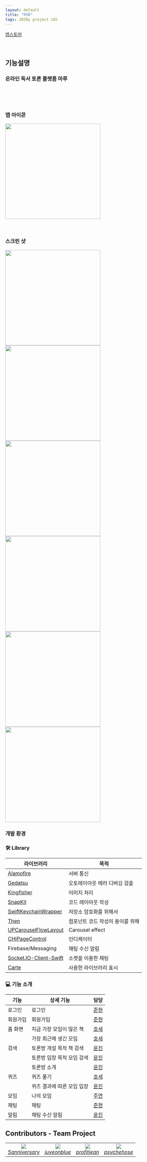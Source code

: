 ```yaml
---
layout: default
title: "마루"
tags: 2020y project iOS
---
```



[앱스토어](https://url.kr/ap9CX7) 
<br>
<br>
<br>

## 기능설명

### 온라인 독서 토론 플랫폼 마루

<br>
<br>
<br>


### 앱 아이콘

<img src="https://user-images.githubusercontent.com/22820675/96755251-6d8cb380-140d-11eb-8569-14b7e1eb12c2.png" width="300">
<br>
<br>
<br>

### 스크린 샷

<img src="https://user-images.githubusercontent.com/22820675/96754813-c3ad2700-140c-11eb-9f75-9fefaeb28b73.png" width="300"><img src="https://user-images.githubusercontent.com/22820675/96754803-c27bfa00-140c-11eb-9169-986bea7a2a39.png" width="300"><img src="https://user-images.githubusercontent.com/22820675/96754687-96f90f80-140c-11eb-9b06-35810a1b8d20.png" width="300"><img src="https://user-images.githubusercontent.com/22820675/96754684-96607900-140c-11eb-9fb9-fe7dc619027b.png" width="300"><img src="https://user-images.githubusercontent.com/22820675/96754682-95c7e280-140c-11eb-858a-9d701846c7d4.png" width="300"><img src="https://user-images.githubusercontent.com/22820675/96754676-93fe1f00-140c-11eb-8031-bde69064c0ff.png" width="300">



### 개발 환경


### 🛠 Library

| 라이브러리                                                   | 목적                             |
| ------------------------------------------------------------ | -------------------------------- |
| [Alamofire](https://github.com/Alamofire/Alamofire)          | 서버 통신                        |
| [Gedatsu](https://github.com/bannzai/Gedatsu)                | 오토레이아웃 에러 디버깅 검출    |
| [Kingfisher](https://github.com/onevcat/Kingfisher)          | 이미지 처리                      |
| [SnapKit](https://github.com/SnapKit/SnapKit)                | 코드 레이아웃 작성               |
| [SwiftKeychainWrapper](https://github.com/jrendel/SwiftKeychainWrapper) | 저장소 암호화를 위해서           |
| [Then](https://github.com/devxoul/Then)                      | 컴포넌트 코드 작성의 용이를 위해 |
| [UPCarouselFlowLayout](https://github.com/ink-spot/UPCarouselFlowLayout) | Carousel effect                  |
| [CHIPageControl](https://github.com/ChiliLabs/CHIPageControl) | 인디케이터                       |
| Firebase/Messaging | 채팅 수신 알림                       |
| [Socket.IO-Client-Swift](https://github.com/socketio/socket.io-client-swift) | 소켓을 이용한 채팅                       |
| [Carte](https://github.com/devxoul/Carte) | 사용한 라이브러리 표시                       |

### 💻 기능 소개

| 기능        | 상세 기능                           | 담당                                    |
| ----------- | ----------------------------------- | --------------------------------------- |
| 로그인     | 로그인                              | [준현](https://github.com/5anniversary) |
| 회원가입    | 회원가입                         | [준현](https://github.com/5anniversary) |
| 홈 화면     | 지금 가장 모임이 많은 책               | [호세](https://github.com/psychehose)   |
|           | 가장 최근에 생긴 모임                  | [호세](https://github.com/psychehose)   |
| 검색      | 토론방 개설 목적 책 검색               | [윤진](https://github.com/profitjean)   |
|           | 토론방 입장 목적 모임 검색                  | [윤진](https://github.com/profitjean)   |
|           | 토론방 소개                  | [윤진](https://github.com/profitjean)   |
| 퀴즈      | 퀴즈 풀기               | [호세](https://github.com/psychehose)   |
|           | 퀴즈 결과에 따른 모임 입장                  | [윤진](https://github.com/profitjean)   |
| 모임      | 나의 모임               | [주연](https://github.com/juyeonblue)   |
| 채팅      | 채팅               | [준현](https://github.com/psychehose)   |
| 알림      | 채팅 수신 알림               | [윤진](https://github.com/profitjean)   |


## Contributors - Team Project

<table>
    <tr align="center">
        <td>
            <img src="https://github.com/5anniversary.png?size=100">
            <br>
            <a href="https://github.com/5anniversary"><I>5anniversary</I></a>
        </td>
        <td>
            <img src="https://github.com/juyeonblue.png?size=100">
            <br>
            <a href="https://github.com/juyeonblue"><I>juyeonblue</I></a>
        </td>
        <td>
            <img src="https://github.com/profitjean.png?size=100">
            <br>
            <a href="https://github.com/profitjean"><I>profitjean</I></a>
        </td>
        <td>
            <img src="https://github.com/psychehose.png?size=100">
            <br>
            <a href="https://github.com/psychehose"><I>psychehose</I></a>
        </td>
    </tr>
</table>

<br>
<br>
<br>

